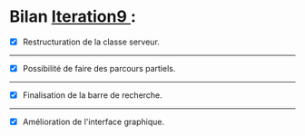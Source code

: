 # Bilan [Iteration9 ](https://github.com/L3-Info-Miage-Universite-Cote-D-Azur/pl2020-plpld/milestone/9)  : 

- [X] Restructuration de la classe serveur.
-----------------------------------------------

- [X] Possibilité de faire des parcours partiels.
-----------------------------------------------

- [X] Finalisation de la barre de recherche.
-----------------------------------------------

- [X] Amélioration de l'interface graphique.
